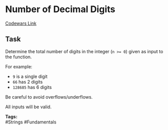 # Number of Decimal Digits

[Codewars Link](https://www.codewars.com/kata/58fa273ca6d84c158e000052/python)

## Task
Determine the total number of digits in the integer (`n >= 0`) given as input to the function.

For example:
- `9` is a single digit
- `66` has 2 digits
- `128685` has 6 digits

Be careful to avoid overflows/underflows.

All inputs will be valid.

**Tags:**  
#Strings #Fundamentals